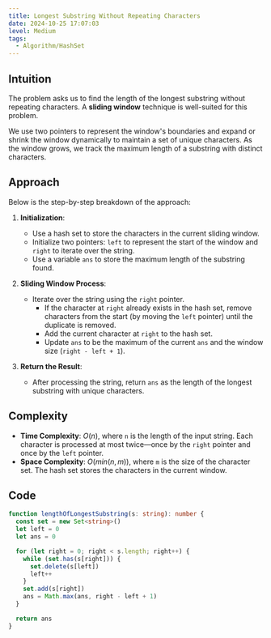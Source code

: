 ```yaml
---
title: Longest Substring Without Repeating Characters
date: 2024-10-25 17:07:03
level: Medium
tags:  
  - Algorithm/HashSet
---
```


## Intuition

The problem asks us to find the length of the longest substring without repeating characters. A **sliding window** technique is well-suited for this problem.

We use two pointers to represent the window's boundaries and expand or shrink the window dynamically to maintain a set of unique characters. As the window grows, we track the maximum length of a substring with distinct characters.

## Approach

Below is the step-by-step breakdown of the approach:

1. **Initialization**:
	- Use a hash set to store the characters in the current sliding window.
	- Initialize two pointers: `left` to represent the start of the window and `right` to iterate over the string.
	- Use a variable `ans` to store the maximum length of the substring found.

2. **Sliding Window Process**:
	- Iterate over the string using the `right` pointer.
		- If the character at `right` already exists in the hash set, remove characters from the start (by moving the `left` pointer) until the duplicate is removed.
		- Add the current character at `right` to the hash set.
		- Update `ans` to be the maximum of the current `ans` and the window size (`right - left + 1`).

3. **Return the Result**:
	- After processing the string, return `ans` as the length of the longest substring with unique characters.

## Complexity

- **Time Complexity**: $O(n)$, where `n` is the length of the input string. Each character is processed at most twice—once by the `right` pointer and once by the `left` pointer.
- **Space Complexity**: $O(min(n, m))$, where `m` is the size of the character set. The hash set stores the characters in the current window.

## Code

```typescript
function lengthOfLongestSubstring(s: string): number {
  const set = new Set<string>()
  let left = 0
  let ans = 0

  for (let right = 0; right < s.length; right++) {
    while (set.has(s[right])) {
      set.delete(s[left])
      left++
    }
    set.add(s[right])
    ans = Math.max(ans, right - left + 1)
  }

  return ans
}
```
